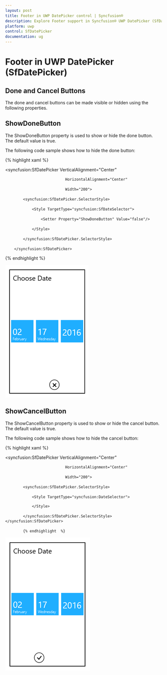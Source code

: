 ```yaml
---
layout: post
title: Footer in UWP DatePicker control | Syncfusion®
description: Explore Footer support in Syncfusion® UWP DatePicker (SfDatePicker) control, including key features, customization options, and more.
platform: uwp
control: SfDatePicker
documentation: ug
---
```


# Footer in UWP DatePicker (SfDatePicker)

## Done and Cancel Buttons

The done and cancel buttons can be made visible or hidden using the following properties.

## ShowDoneButton

The ShowDoneButton property is used to show or hide the done button. The default value is true.

The following code sample shows how to hide the done button:

{% highlight xaml %}

<syncfusion:SfDatePicker VerticalAlignment="Center"

                               HorizontalAlignment="Center"

                               Width="200">

            <syncfusion:SfDatePicker.SelectorStyle>

                <Style TargetType="syncfusion:SfDateSelector">

                    <Setter Property="ShowDoneButton" Value="false"/>

                </Style>

            </syncfusion:SfDatePicker.SelectorStyle>  

        </syncfusion:SfDatePicker>
		
{% endhighlight %}

![Features_img11](Features_images/Features_img11.png)




## ShowCancelButton

The ShowCancelButton property is used to show or hide the cancel button. The default value is true.

The following code sample shows how to hide the cancel button:

{% highlight xaml %}



<syncfusion:SfDatePicker VerticalAlignment="Center"

                               HorizontalAlignment="Center"

                               Width="200">

            <syncfusion:SfDatePicker.SelectorStyle>

                <Style TargetType="syncfusion:DateSelector">

<Setter Property="ShowCancelButton" Value="false"/>

                </Style>

            </syncfusion:SfDatePicker.SelectorStyle>        </syncfusion:SfDatePicker>

			{% endhighlight  %}
			
![Features_img12](Features_images/Features_img12.png)

